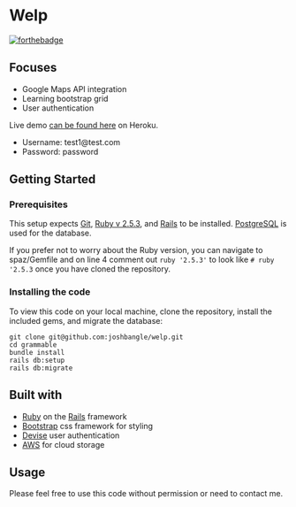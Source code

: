 # Welp

[![forthebadge](https://forthebadge.com/images/badges/made-with-ruby.svg)](https://forthebadge.com)

  ## Focuses
  * Google Maps API integration
  * Learning bootstrap grid
  * User authentication 

Live demo [can be found here](https://welp-joshua-bangle.herokuapp.com/) on Heroku.

* Username: test1@test.<span></span>com
* Password: password

## Getting Started

### Prerequisites

This setup expects [Git](https://git-scm.com/downloads), [Ruby v 2.5.3](https://www.ruby-lang.org/en/documentation/installation/), and [Rails](https://gorails.com/setup/) to be installed. [PostgreSQL](https://www.postgresql.org/download/) is used for the database.

If you prefer not to worry about the Ruby version, you can navigate to spaz/Gemfile and on line 4 comment out `ruby '2.5.3'` to look like `# ruby '2.5.3` once you have cloned the repository.

### Installing the code

To view this code on your local machine, clone the repository, install the included gems, and migrate the database:
```
git clone git@github.com:joshbangle/welp.git
cd grammable
bundle install
rails db:setup
rails db:migrate
```

## Built with

* [Ruby](https://www.ruby-lang.org/en/documentation/installation/) on the [Rails](https://gorails.com/setup/) framework
* [Bootstrap](https://getbootstrap.com/) css framework for styling
* [Devise](https://github.com/heartcombo/devise) user authentication
* [AWS](https://aws.amazon.com/) for cloud storage


## Usage
Please feel free to use this code without permission or need to contact me.   
